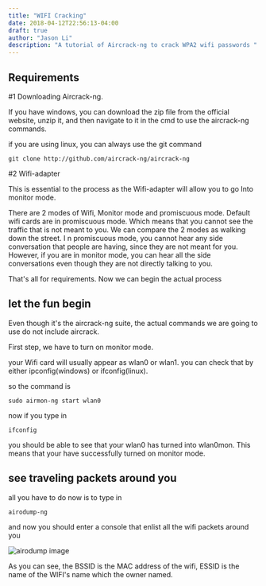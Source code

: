 ```yaml
---
title: "WIFI Cracking"
date: 2018-04-12T22:56:13-04:00
draft: true
author: "Jason Li"
description: "A tutorial of Aircrack-ng to crack WPA2 wifi passwords "
---
```


## Requirements

#1 Downloading Aircrack-ng.

If you have windows, you can download the zip file from the official website,
unzip it, and then navigate to it in the cmd to use the aircrack-ng commands.

if you are using linux, you can always use the git command   
```
git clone http://github.com/aircrack-ng/aircrack-ng
```
#2 Wifi-adapter

This is essential to the process as the Wifi-adapter will allow you to go Into
monitor mode.

There are 2 modes of Wifi, Monitor mode and promiscuous mode. Default wifi cards
are in promiscuous mode. Which means that you cannot see the traffic that is not
meant to you. We can compare the 2 modes as walking down the street. I  n
promiscuous mode, you cannot hear any side conversation that people are having,
since they are not meant for you. However, if you are in monitor mode, you can
hear all the side conversations even though they are not directly talking to you.

That's all for requirements. Now we can begin the actual process

## let the fun begin
Even though it's the aircrack-ng suite, the actual commands we are going to use
do not include aircrack.

First step, we have to turn on monitor mode.

your Wifi card will usually appear as wlan0 or wlan1. you can check that by either
ipconfig(windows) or ifconfig(linux).

so the command is
```
sudo airmon-ng start wlan0
```
now if you type in
```
ifconfig
```
you should be able to see that your wlan0 has turned into wlan0mon. This means
that your have successfully turned on monitor mode.

## see traveling packets around you
all you have to do now is to type in
```
airodump-ng
```
and now you should enter a console that enlist all the wifi packets around you

![airodump image](/img/airodump.png)

As you can see, the BSSID is the MAC address of the wifi, ESSID is the name of
the WIFI's name which the owner named.
